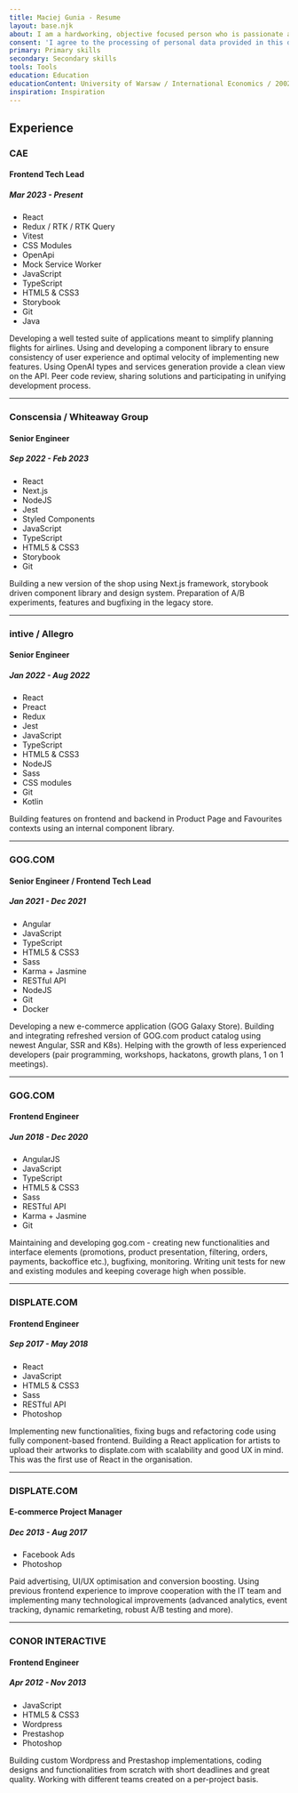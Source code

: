 ```yaml
---
title: Maciej Gunia - Resume
layout: base.njk
about: I am a hardworking, objective focused person who is passionate about his work. Having combined 12 years of experience in both frontend development as well as bussines/leadership, I feel like I can better understand my role in solving problems and providing solutions. Most of my experience is related to e-commerce but I did a fair bit of SASS development and I am constantly looking for new challenges that will help me grow. I always try to keep my mind open, be flexible and think out of the box.
consent: 'I agree to the processing of personal data provided in this document for realising the recruitment process pursuant to the Personal Data Protection Act of 10 May 2018 (Journal of Laws 2018, item 1000) and in agreement with Regulation (EU) 2016/679 of the European Parliament and of the Council of 27 April 2016 on the protection of natural persons with regard to the processing of personal data and on the free movement of such data, and repealing Directive 95/46/EC (General Data Protection Regulation).'
primary: Primary skills
secondary: Secondary skills
tools: Tools
education: Education
educationContent: University of Warsaw / International Economics / 2002 - 2007
inspiration: Inspiration
---
```


## Experience

### CAE

#### Frontend Tech Lead

##### Mar 2023 - Present

- React
- Redux / RTK / RTK Query
- Vitest
- CSS Modules
- OpenApi
- Mock Service Worker
- JavaScript
- TypeScript
- HTML5 & CSS3
- Storybook
- Git
- Java

Developing a well tested suite of applications meant to simplify planning flights for airlines. Using and developing a component library to ensure consistency of user experience and optimal velocity of implementing new features. Using OpenAI types and services generation provide a clean view on the API. Peer code review, sharing solutions and participating in unifying development process.

---

### Conscensia / Whiteaway Group

#### Senior Engineer

##### Sep 2022 - Feb 2023

- React
- Next.js
- NodeJS
- Jest
- Styled Components
- JavaScript
- TypeScript
- HTML5 & CSS3
- Storybook
- Git

Building a new version of the shop using Next.js framework, storybook driven component library and design system. Preparation of A/B experiments, features and bugfixing in the legacy store.

---

### intive / Allegro

#### Senior Engineer

##### Jan 2022 - Aug 2022

- React
- Preact
- Redux
- Jest
- JavaScript
- TypeScript
- HTML5 & CSS3
- NodeJS
- Sass
- CSS modules
- Git
- Kotlin

Building features on frontend and backend in Product Page and Favourites contexts using an internal component library.

---

### GOG.COM

#### Senior Engineer / Frontend Tech Lead

##### Jan 2021 - Dec 2021

- Angular
- JavaScript
- TypeScript
- HTML5 & CSS3
- Sass
- Karma + Jasmine
- RESTful API
- NodeJS
- Git
- Docker

Developing a new e-commerce application (GOG Galaxy Store). Building and integrating refreshed version of GOG.com product catalog using newest Angular, SSR and K8s). Helping with the growth of less experienced developers (pair programming, workshops, hackatons, growth plans, 1 on 1 meetings).

---

### GOG.COM

#### Frontend Engineer

##### Jun 2018 - Dec 2020

- AngularJS
- JavaScript
- TypeScript
- HTML5 & CSS3
- Sass
- RESTful API
- Karma + Jasmine
- Git

Maintaining and developing gog.com - creating new functionalities and interface elements (promotions, product presentation, filtering, orders, payments, backoffice etc.), bugfixing, monitoring. Writing unit tests for new and existing modules and keeping coverage high when possible.

---

### DISPLATE.COM

#### Frontend Engineer

##### Sep 2017 - May 2018

- React
- JavaScript
- HTML5 & CSS3
- Sass
- RESTful API
- Photoshop

Implementing new functionalities, fixing bugs and refactoring code using fully component-based frontend. Building a React application for artists to upload their artworks to displate.com with scalability and good UX in mind. This was the first use of React in the organisation.

---

### DISPLATE.COM

#### E-commerce Project Manager

##### Dec 2013 - Aug 2017

- Facebook Ads
- Photoshop

Paid advertising, UI/UX optimisation and conversion boosting. Using previous frontend experience to improve cooperation with the IT team and implementing many technological improvements (advanced analytics, event tracking, dynamic remarketing, robust A/B testing and more).

---

### CONOR INTERACTIVE

#### Frontend Engineer

##### Apr 2012 - Nov 2013

- JavaScript
- HTML5 & CSS3
- Wordpress
- Prestashop
- Photoshop

Building custom Wordpress and Prestashop implementations, coding designs and functionalities from scratch with short deadlines and great quality. Working with different teams created on a per-project basis.
